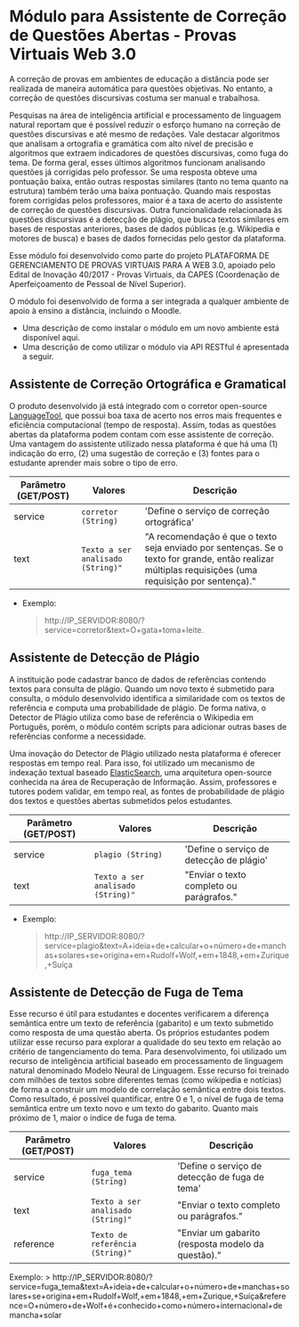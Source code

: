 # Módulo para Assistente de Correção de Questões Abertas - Provas Virtuais Web 3.0


A correção de provas em ambientes de educação a distância pode ser realizada de maneira automática para questões objetivas. No entanto, a correção de questões discursivas costuma ser manual e trabalhosa.
 
Pesquisas na área de inteligência artificial e processamento de linguagem natural reportam que é possível reduzir o esforço humano na correção de questões discursivas e até mesmo de redações. Vale destacar algoritmos que analisam a ortografia e gramática com alto nível de precisão e algoritmos que extraem indicadores de questões discursivas, como fuga do tema. De forma geral, esses últimos algoritmos funcionam analisando questões já corrigidas pelo professor. Se uma resposta obteve uma pontuação baixa, então outras respostas similares (tanto no tema quanto na estrutura) também terão uma baixa pontuação. Quando mais respostas forem corrigidas pelos professores, maior é a taxa de acerto do assistente de correção de questões discursivas.  Outra funcionalidade relacionada às questões discursivas é a detecção de plágio, que busca textos similares em bases de respostas anteriores, bases de dados públicas (e.g. Wikipedia e motores de busca) e bases de dados fornecidas pelo gestor da plataforma.

Esse módulo foi desenvolvido como parte do projeto PLATAFORMA DE GERENCIAMENTO DE PROVAS VIRTUAIS PARA A WEB 3.0, apoiado pelo Edital de Inovação 40/2017 - Provas Virtuais, da CAPES (Coordenação de Aperfeiçoamento de Pessoal de Nível Superior).

O módulo foi desenvolvido de forma a ser integrada a qualquer ambiente de apoio à ensino a distância, incluindo o Moodle.

* Uma descrição de como instalar o módulo em um novo ambiente está disponível aqui.
* Uma descrição de como utilizar o módulo via API RESTful é apresentada a seguir.

## Assistente de Correção Ortográfica e Gramatical

O produto desenvolvido já está integrado com o corretor open-source [LanguageTool](https://languagetool.org/dev), que possui boa taxa de acerto nos erros mais frequentes e eficiência computacional (tempo de resposta). Assim, todas as questões abertas da plataforma podem contam com esse assistente de correção. Uma vantagem do assistente utilizado nessa plataforma é que há uma (1) indicação do erro, (2) uma sugestão de correção e (3) fontes para o estudante aprender mais sobre o tipo de erro.

| Parâmetro (GET/POST)  | Valores           |Descrição                         |
|----------------|-------------------------------|-----------------------------|
|service |`corretor (String)`            |'Define o serviço de correção ortográfica'            |
|text          |`Texto a ser analisado (String)"`            |"A recomendação é que o texto seja enviado por sentenças. Se o texto for grande, então realizar múltiplas requisições (uma requisição por sentença)."            |

- Exemplo:
	> http://IP_SERVIDOR:8080/?service=corretor&text=O+gata+toma+leite.


## Assistente de Detecção de Plágio

A instituição pode cadastrar banco de dados de referências contendo textos para consulta de plágio. Quando um novo texto é submetido para consulta, o módulo desenvolvido identifica a similaridade com os textos de referência e computa uma probabilidade de plágio. De forma nativa, o Detector de Plágio utiliza como base de referência o Wikipedia em Português, porém, o módulo contém scripts para adicionar outras bases de referências conforme a necessidade. 

Uma inovação do Detector de Plágio utilizado nesta plataforma é oferecer respostas em tempo real. Para isso, foi utilizado um mecanismo de indexação textual baseado  [ElasticSearch](https://www.elastic.co/pt/), uma arquitetura open-source conhecida na área de Recuperação de Informação. Assim, professores e tutores podem validar, em tempo real, as fontes de probabilidade de plágio dos textos e questões abertas submetidos pelos estudantes.


| Parâmetro (GET/POST)  | Valores           |Descrição                         |
|----------------|-------------------------------|-----------------------------|
|service |`plagio (String)`            |'Define o serviço de detecção de plágio'            |
|text          |`Texto a ser analisado (String)"`            |"Enviar o texto completo ou parágrafos."            |

- Exemplo:
	> http://IP_SERVIDOR:8080/?service=plagio&text=A+ideia+de+calcular+o+número+de+manchas+solares+se+origina+em+Rudolf+Wolf,+em+1848,+em+Zurique,+Suíça


## Assistente de Detecção de Fuga de Tema

Esse recurso é útil para estudantes e docentes verificarem a diferença semântica entre um texto de referência (gabarito) e um texto submetido como resposta de uma questão aberta. Os próprios estudantes podem utilizar esse recurso para explorar a qualidade do seu texto em relação ao critério de tangenciamento do tema. Para desenvolvimento, foi utilizado um recurso de inteligência artificial baseado em processamento de linguagem natural denominado Modelo Neural de Linguagem. Esse recurso foi treinado com milhões de textos sobre diferentes temas (como wikipedia e notícias) de forma a construir um modelo de correlação semântica entre dois textos. Como resultado, é possível quantificar, entre 0 e 1, o nível de fuga de tema semântica entre um texto novo e um texto do gabarito. Quanto mais próximo de 1, maior o índice de fuga de tema.

| Parâmetro (GET/POST)  | Valores           |Descrição                         |
|----------------|-------------------------------|-----------------------------|
|service |`fuga_tema (String)`            |'Define o serviço de detecção de fuga de tema'            |
|text          |`Texto a ser analisado (String)"`            |"Enviar o texto completo ou parágrafos."            |
|reference          |`Texto de referência (String)"`            |"Enviar um gabarito (resposta modelo da questão)."            |

Exemplo:
	> http://IP_SERVIDOR:8080/?service=fuga_tema&text=A+ideia+de+calcular+o+número+de+manchas+solares+se+origina+em+Rudolf+Wolf,+em+1848,+em+Zurique,+Suíça&reference=O+número+de+Wolf+é+conhecido+como+número+internacional+de mancha+solar

